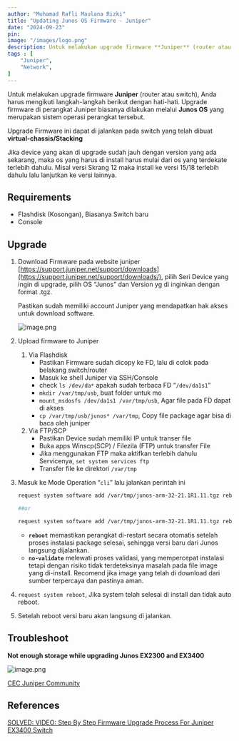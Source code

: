 ```yaml
---
author: "Muhamad Rafli Maulana Rizki"
title: "Updating Junos OS Firmware - Juniper"
date: "2024-09-23"
pin: 
image: "/images/logo.png"
description: Untuk melakukan upgrade firmware **Juniper** (router atau switch), Anda harus mengikuti langkah-langkah berikut dengan hati-hati. Upgrade firmware di perangkat Juniper biasanya dilakukan melalui **Junos OS** yang merupakan sistem operasi perangkat tersebut."
tags : [
    "Juniper",
    "Network",
]
---
```


Untuk melakukan upgrade firmware **Juniper** (router atau switch), Anda harus mengikuti langkah-langkah berikut dengan hati-hati. Upgrade firmware di perangkat Juniper biasanya dilakukan melalui **Junos OS** yang merupakan sistem operasi perangkat tersebut.

Upgrade Firmware ini dapat di jalankan pada switch yang telah dibuat **virtual-chassis/Stacking**

Jika device yang akan di upgrade sudah jauh dengan version yang ada sekarang, maka os yang harus di install harus mulai dari os yang terdekate terlebih dahulu. Misal versi Skrang 12 maka install ke versi 15/18 terlebih dahulu lalu lanjutkan ke versi lainnya.

## Requirements

- Flashdisk (Kosongan), Biasanya Switch baru
- Console

## Upgrade

1. Download Firmware pada website juniper [https://support.juniper.net/support/downloads](https://support.juniper.net/support/downloads/), pilih Seri Device yang ingin di upgrade, pilih OS “Junos” dan Version yg di inginkan dengan format .tgz.  
    
    Pastikan sudah memiliki account Juniper yang mendapatkan hak akses untuk download software. 

    ![image.png](Updating%20Junos%20OS%20Firmware%20-%20Juniper%2011f77c312caa80a28471e17cd06fb6b8/image.png)

2. Upload firmware to Juniper
    1. Via Flashdisk
        - Pastikan Firmware sudah dicopy ke FD, lalu di colok pada belakang switch/router
        - Masuk ke shell Juniper via SSH/Console
        - check `ls /dev/da*` apakah sudah terbaca FD “`/dev/da1s1`”
        - `mkdir /var/tmp/usb`, buat folder untuk mo
        - `mount_msdosfs /dev/da1s1 /var/tmp/usb`, Agar file pada FD dapat di akses
        - `cp /var/tmp/usb/junos* /var/tmp`, Copy file package agar bisa di baca oleh juniper
    2. Via FTP/SCP
        - Pastikan Device sudah memiliki IP untuk transer file
        - Buka apps Winscp(SCP) / Filezila (FTP) untuk transfer File
        - Jika menggunakan FTP maka aktifkan terlebih dahulu Servicenya, `set system services ftp`
        - Transfer file ke direktori `/var/tmp`
3. Masuk ke Mode Operation “`cli`” lalu jalankan perintah ini
    
    ```bash
    request system software add /var/tmp/junos-arm-32-21.1R1.11.tgz reboot
    
    ##or
    
    request system software add /var/tmp/junos-arm-32-21.1R1.11.tgz reboot no-validate
    ```
    
    - **`reboot`** memastikan perangkat di-restart secara otomatis setelah proses instalasi package selesai, sehingga versi baru dari Junos langsung dijalankan.
    - **`no-validate`** melewati proses validasi, yang mempercepat instalasi tetapi dengan risiko tidak terdeteksinya masalah pada file image yang di-install. Recomend jika image yang telah di download dari sumber terpercaya dan pastinya aman.
3. `request system reboot`, Jika system telah selesai di install dan tidak auto reboot.
4. Setelah reboot versi baru akan langsung di jalankan.

## Troubleshoot

**Not enough storage while upgrading Junos EX2300 and EX3400**

![image.png](Updating%20Junos%20OS%20Firmware%20-%20Juniper%2011f77c312caa80a28471e17cd06fb6b8/image%201.png)

[CEC Juniper Community](https://supportportal.juniper.net/s/article/EX-Not-enough-storage-while-upgrading-Junos-EX2300-and-EX3400?language=en_US)

## References

[SOLVED: VIDEO: Step By Step Firmware Upgrade Process For Juniper EX3400 Switch](https://www.urtech.ca/2021/07/solved-video-step-by-step-firmware-upgrade-process-for-juniper-ex3400-switch/)